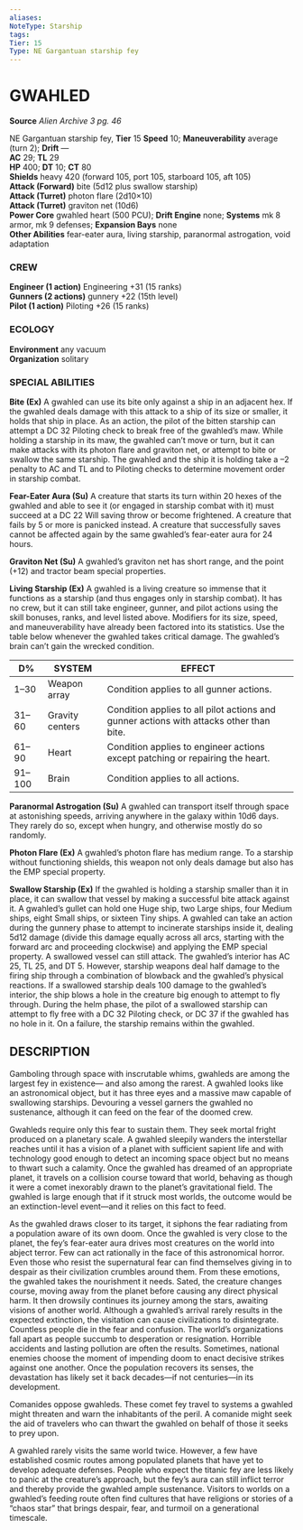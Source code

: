 ```yaml
---
aliases: 
NoteType: Starship
tags: 
Tier: 15
Type: NE Gargantuan starship fey
---
```

# GWAHLED
**Source** _Alien Archive 3 pg. 46_

NE Gargantuan starship fey, **Tier** 15 
**Speed** 10; **Maneuverability** average (turn 2); **Drift** —  
**AC** 29; **TL** 29  
**HP** 400; **DT** 10; **CT** 80  
**Shields** heavy 420 (forward 105, port 105, starboard 105, aft 105)  
**Attack (Forward)** bite (5d12 plus swallow starship)  
**Attack (Turret)** photon flare (2d10×10)  
**Attack (Turret)** graviton net (10d6)  
**Power Core** gwahled heart (500 PCU); **Drift Engine** none; **Systems** mk 8 armor, mk 9 defenses; **Expansion Bays** none  
**Other Abilities** fear-eater aura, living starship, paranormal astrogation, void adaptation

### CREW

**Engineer (1 action)** Engineering +31 (15 ranks)  
**Gunners (2 actions)** gunnery +22 (15th level)  
**Pilot (1 action)** Piloting +26 (15 ranks)

### ECOLOGY

**Environment** any vacuum  
**Organization** solitary

### SPECIAL ABILITIES

**Bite (Ex)** A gwahled can use its bite only against a ship in an adjacent hex. If the gwahled deals damage with this attack to a ship of its size or smaller, it holds that ship in place. As an action, the pilot of the bitten starship can attempt a DC 32 Piloting check to break free of the gwahled’s maw. While holding a starship in its maw, the gwahled can’t move or turn, but it can make attacks with its photon flare and graviton net, or attempt to bite or swallow the same starship. The gwahled and the ship it is holding take a –2 penalty to AC and TL and to Piloting checks to determine movement order in starship combat.

**Fear-Eater Aura (Su)** A creature that starts its turn within 20 hexes of the gwahled and able to see it (or engaged in starship combat with it) must succeed at a DC 22 Will saving throw or become frightened. A creature that fails by 5 or more is panicked instead. A creature that successfully saves cannot be affected again by the same gwahled’s fear-eater aura for 24 hours.

**Graviton Net (Su)** A gwahled’s graviton net has short range, and the point (+12) and tractor beam special properties.

**Living Starship (Ex)** A gwahled is a living creature so immense that it functions as a starship (and thus engages only in starship combat). It has no crew, but it can still take engineer, gunner, and pilot actions using the skill bonuses, ranks, and level listed above. Modifiers for its size, speed, and maneuverability have already been factored into its statistics. Use the table below whenever the gwahled takes critical damage. The gwahled’s brain can’t gain the wrecked condition.

| D%     | SYSTEM          | EFFECT                                                                                  |
|--------|-----------------|-----------------------------------------------------------------------------------------|
| 1–30   | Weapon array    | Condition applies to all gunner actions.                                                |
| 31–60  | Gravity centers | Condition applies to all pilot actions and gunner actions with attacks other than bite. |
| 61–90  | Heart           | Condition applies to engineer actions except patching or repairing the heart.           |
| 91–100 | Brain           | Condition applies to all actions.                                                       |

**Paranormal Astrogation (Su)** A gwahled can transport itself through space at astonishing speeds, arriving anywhere in the galaxy within 10d6 days. They rarely do so, except when hungry, and otherwise mostly do so randomly.

**Photon Flare (Ex)** A gwahled’s photon flare has medium range. To a starship without functioning shields, this weapon not only deals damage but also has the EMP special property.

**Swallow Starship (Ex)** If the gwahled is holding a starship smaller than it in place, it can swallow that vessel by making a successful bite attack against it. A gwahled’s gullet can hold one Huge ship, two Large ships, four Medium ships, eight Small ships, or sixteen Tiny ships. A gwahled can take an action during the gunnery phase to attempt to incinerate starships inside it, dealing 5d12 damage (divide this damage equally across all arcs, starting with the forward arc and proceeding clockwise) and applying the EMP special property. A swallowed vessel can still attack. The gwahled’s interior has AC 25, TL 25, and DT 5. However, starship weapons deal half damage to the firing ship through a combination of blowback and the gwahled’s physical reactions. If a swallowed starship deals 100 damage to the gwahled’s interior, the ship blows a hole in the creature big enough to attempt to fly through. During the helm phase, the pilot of a swallowed starship can attempt to fly free with a DC 32 Piloting check, or DC 37 if the gwahled has no hole in it. On a failure, the starship remains within the gwahled.

## DESCRIPTION

Gamboling through space with inscrutable whims, gwahleds are among the largest fey in existence— and also among the rarest. A gwahled looks like an astronomical object, but it has three eyes and a massive maw capable of swallowing starships. Devouring a vessel garners the gwahled no sustenance, although it can feed on the fear of the doomed crew.

Gwahleds require only this fear to sustain them. They seek mortal fright produced on a planetary scale. A gwahled sleepily wanders the interstellar reaches until it has a vision of a planet with sufficient sapient life and with technology good enough to detect an incoming space object but no means to thwart such a calamity. Once the gwahled has dreamed of an appropriate planet, it travels on a collision course toward that world, behaving as though it were a comet inexorably drawn to the planet’s gravitational field. The gwahled is large enough that if it struck most worlds, the outcome would be an extinction-level event—and it relies on this fact to feed.

As the gwahled draws closer to its target, it siphons the fear radiating from a population aware of its own doom. Once the gwahled is very close to the planet, the fey’s fear-eater aura drives most creatures on the world into abject terror. Few can act rationally in the face of this astronomical horror. Even those who resist the supernatural fear can find themselves giving in to despair as their civilization crumbles around them. From these emotions, the gwahled takes the nourishment it needs. Sated, the creature changes course, moving away from the planet before causing any direct physical harm. It then drowsily continues its journey among the stars, awaiting visions of another world. Although a gwahled’s arrival rarely results in the expected extinction, the visitation can cause civilizations to disintegrate. Countless people die in the fear and confusion. The world’s organizations fall apart as people succumb to desperation or resignation. Horrible accidents and lasting pollution are often the results. Sometimes, national enemies choose the moment of impending doom to enact decisive strikes against one another. Once the population recovers its senses, the devastation has likely set it back decades—if not centuries—in its development.

Comanides oppose gwahleds. These comet fey travel to systems a gwahled might threaten and warn the inhabitants of the peril. A comanide might seek the aid of travelers who can thwart the gwahled on behalf of those it seeks to prey upon.

A gwahled rarely visits the same world twice. However, a few have established cosmic routes among populated planets that have yet to develop adequate defenses. People who expect the titanic fey are less likely to panic at the creature’s approach, but the fey’s aura can still inflict terror and thereby provide the gwahled ample sustenance. Visitors to worlds on a gwahled’s feeding route often find cultures that have religions or stories of a “chaos star” that brings despair, fear, and turmoil on a generational timescale.
